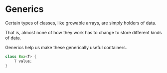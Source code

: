 # Generics

Certain types of classes, like growable arrays, are simply holders of data.

That is, almost none of how they work has to change to
store different kinds of data.

Generics help us make these generically useful containers.

```java
class Box<T> {
    T value;
}
```

